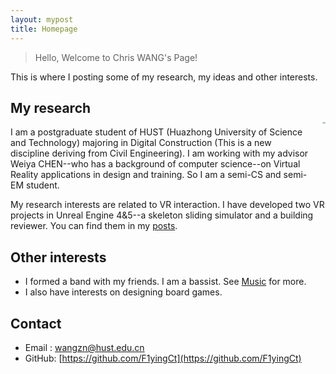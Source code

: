 ```yaml
---
layout: mypost
title: Homepage
---
```


> Hello, Welcome to Chris WANG's Page!

This is where I posting some of  my research, my ideas and other interests.
<div style="float: right; margin-left: 20px; margin-bottom: 100px; margin-top: 50px;">
  <a href="https://www.imagehub.cc/image/me.CHl46z"><img src="https://s1.imagehub.cc/images/2024/12/06/b33ddaa0b25cee37bb69ea8a5105db02.jpg" alt="me" border="0" style="zoom:15%;"></a>
</div>

## My research

I am a postgraduate student of HUST (Huazhong University of Science and Technology) majoring  in Digital Construction (This is a new discipline deriving from Civil Engineering). I am working with my advisor Weiya CHEN--who has a background of computer science--on Virtual Reality applications in design and training. So I am a semi-CS and semi-EM student.

My research interests are related to VR interaction. I have developed two VR projects in Unreal Engine 4&5--a skeleton sliding simulator and a building reviewer. You can find them in my [posts](https://f1yingct.github.io/pages/posts.html).

## Other interests

- I formed a band with my friends. I am a bassist. See [Music](https://f1yingct.github.io/pages/music.html) for more.
- I also have interests on designing board games.

## Contact

- Email&nbsp;: [wangzn@hust.edu.cn](mailto:wangzn@hust.edu.cn)
- GitHub: [https://github.com/F1yingCt](https://github.com/F1yingCt)

<br>
<br>